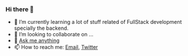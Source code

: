 ### Hi there 👋


- 🌱 I’m currently learning a lot of stuff related of FullStack development specially the backend.
- 👯 I’m looking to collaborate on ...
- 💬 [Ask me anything][TwitterToMessages]
- 📫 How to reach me: [Email][Email], [Twitter][Twitter]

[Twitter]: https://twitter.com/xp187
[Email]: mailto:so-ld@hotmail.com
[TwitterToMessages]: https://twitter.com/messages/2370577769-3805104374?recipient_id=2370577769
